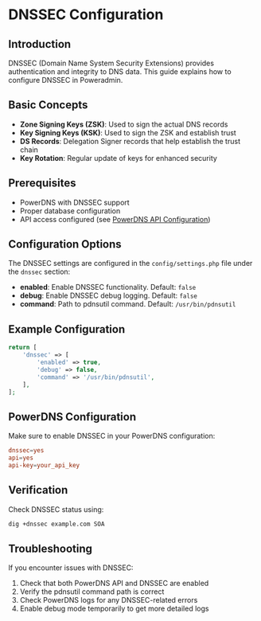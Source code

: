 # DNSSEC Configuration

## Introduction

DNSSEC (Domain Name System Security Extensions) provides authentication and integrity to DNS data. This guide explains how to configure DNSSEC in Poweradmin.

## Basic Concepts

- **Zone Signing Keys (ZSK)**: Used to sign the actual DNS records
- **Key Signing Keys (KSK)**: Used to sign the ZSK and establish trust
- **DS Records**: Delegation Signer records that help establish the trust chain
- **Key Rotation**: Regular update of keys for enhanced security

## Prerequisites

- PowerDNS with DNSSEC support
- Proper database configuration
- API access configured (see [PowerDNS API Configuration](./powerdns-api.md))

## Configuration Options

The DNSSEC settings are configured in the `config/settings.php` file under the `dnssec` section:

- **enabled**: Enable DNSSEC functionality. Default: `false`
- **debug**: Enable DNSSEC debug logging. Default: `false`
- **command**: Path to pdnsutil command. Default: `/usr/bin/pdnsutil`

## Example Configuration

```php
return [
    'dnssec' => [
        'enabled' => true,
        'debug' => false,
        'command' => '/usr/bin/pdnsutil',
    ],
];
```

## PowerDNS Configuration

Make sure to enable DNSSEC in your PowerDNS configuration:

```conf
dnssec=yes
api=yes
api-key=your_api_key
```

## Verification

Check DNSSEC status using:

```bash
dig +dnssec example.com SOA
```

## Troubleshooting

If you encounter issues with DNSSEC:

1. Check that both PowerDNS API and DNSSEC are enabled
2. Verify the pdnsutil command path is correct
3. Check PowerDNS logs for any DNSSEC-related errors
4. Enable debug mode temporarily to get more detailed logs